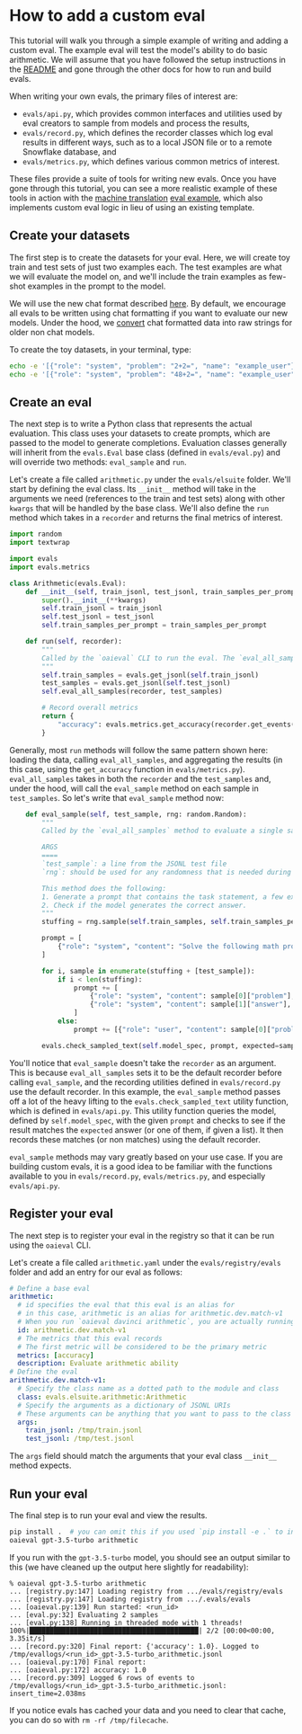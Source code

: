 # How to add a custom eval

This tutorial will walk you through a simple example of writing and adding a custom eval. The example eval will test the model's ability to do basic arithmetic. We will assume that you have followed the setup instructions in the [README](../README.md) and gone through the other docs for how to run and build evals.

When writing your own evals, the primary files of interest are:
- `evals/api.py`, which provides common interfaces and utilities used by eval creators to sample from models and process the results,
- `evals/record.py`, which defines the recorder classes which log eval results in different ways, such as to a local JSON file or to a remote Snowflake database, and
- `evals/metrics.py`, which defines various common metrics of interest.

These files provide a suite of tools for writing new evals. Once you have gone through this tutorial, you can see a more realistic example of these tools in action with the [machine translation](../evals/elsuite/translate.py) [eval example](../examples/lafand-mt.ipynb), which also implements custom eval logic in lieu of using an existing template.

## Create your datasets

The first step is to create the datasets for your eval. Here, we will create toy train and test sets of just two examples each. The test examples are what we will evaluate the model on, and we'll include the train examples as few-shot examples in the prompt to the model.

We will use the new chat format described [here](https://platform.openai.com/docs/guides/chat/introduction). By default, we encourage all evals to be written using chat formatting if you want to evaluate our new models. Under the hood, we [convert](../evals/prompt/base.py) chat formatted data into raw strings for older non chat models.

To create the toy datasets, in your terminal, type:
```bash
echo -e '[{"role": "system", "problem": "2+2=", "name": "example_user"}, {"role": "system", "answer": "4", "name": "example_assistant"}]\n[{"role": "system", "problem": "4*4=", "name": "example_user"}, {"role": "system", "answer": "16", "name": "example_assistant"}]' > /tmp/train.jsonl
echo -e '[{"role": "system", "problem": "48+2=", "name": "example_user"}, {"role": "system", "answer": "50", "name": "example_assistant"}]\n[{"role": "system", "problem": "5*20=", "name": "example_user"}, {"role": "system", "answer": "100", "name": "example_assistant"}]' > /tmp/test.jsonl
```

## Create an eval

The next step is to write a Python class that represents the actual evaluation. This class uses your datasets to create prompts, which are passed to the model to generate completions. Evaluation classes generally will inherit from the `evals.Eval` base class (defined in `evals/eval.py`) and will override two methods: `eval_sample` and `run`.

Let's create a file called `arithmetic.py` under the `evals/elsuite` folder. We'll start by defining the eval class. Its `__init__` method will take in the arguments we need (references to the train and test sets) along with other `kwargs` that will be handled by the base class. We'll also define the `run` method which takes in a `recorder` and returns the final metrics of interest.

```python
import random
import textwrap

import evals
import evals.metrics

class Arithmetic(evals.Eval):
    def __init__(self, train_jsonl, test_jsonl, train_samples_per_prompt=2, **kwargs):
        super().__init__(**kwargs)
        self.train_jsonl = train_jsonl
        self.test_jsonl = test_jsonl
        self.train_samples_per_prompt = train_samples_per_prompt

    def run(self, recorder):
        """
        Called by the `oaieval` CLI to run the eval. The `eval_all_samples` method calls `eval_sample`.
        """
        self.train_samples = evals.get_jsonl(self.train_jsonl)
        test_samples = evals.get_jsonl(self.test_jsonl)
        self.eval_all_samples(recorder, test_samples)

        # Record overall metrics
        return {
            "accuracy": evals.metrics.get_accuracy(recorder.get_events("match")),
        }
```

Generally, most `run` methods will follow the same pattern shown here: loading the data, calling `eval_all_samples`, and aggregating the results (in this case, using the `get_accuracy` function in `evals/metrics.py`). `eval_all_samples` takes in both the `recorder` and the `test_samples` and, under the hood, will call the `eval_sample` method on each sample in `test_samples`. So let's write that `eval_sample` method now:

```python
    def eval_sample(self, test_sample, rng: random.Random):
        """
        Called by the `eval_all_samples` method to evaluate a single sample.

        ARGS
        ====
        `test_sample`: a line from the JSONL test file
        `rng`: should be used for any randomness that is needed during evaluation

        This method does the following:
        1. Generate a prompt that contains the task statement, a few examples, and the test question.
        2. Check if the model generates the correct answer.
        """
        stuffing = rng.sample(self.train_samples, self.train_samples_per_prompt)

        prompt = [
            {"role": "system", "content": "Solve the following math problems"},
        ]

        for i, sample in enumerate(stuffing + [test_sample]):
            if i < len(stuffing):
                prompt += [
                    {"role": "system", "content": sample[0]["problem"], "name": "example_user"},
                    {"role": "system", "content": sample[1]["answer"], "name": "example_assistant"},
                ]
            else:
                prompt += [{"role": "user", "content": sample[0]["problem"]}]

        evals.check_sampled_text(self.model_spec, prompt, expected=sample[1]["answer"])
```
You'll notice that `eval_sample` doesn't take the `recorder` as an argument. This is because `eval_all_samples` sets it to be the default recorder before calling `eval_sample`, and the recording utilities defined in `evals/record.py` use the default recorder. In this example, the `eval_sample` method passes off a lot of the heavy lifting to the `evals.check_sampled_text` utility function, which is defined in `evals/api.py`. This utility function queries the model, defined by `self.model_spec`, with the given `prompt` and checks to see if the result matches the `expected` answer (or one of them, if given a list). It then records these matches (or non matches) using the default recorder.

`eval_sample` methods may vary greatly based on your use case. If you are building custom evals, it is a good idea to be familiar with the functions available to you in `evals/record.py`, `evals/metrics.py`, and especially `evals/api.py`.

## Register your eval

The next step is to register your eval in the registry so that it can be run using the `oaieval` CLI.

Let's create a file called `arithmetic.yaml` under the `evals/registry/evals` folder and add an entry for our eval as follows:

```yaml
# Define a base eval
arithmetic:
  # id specifies the eval that this eval is an alias for
  # in this case, arithmetic is an alias for arithmetic.dev.match-v1
  # When you run `oaieval davinci arithmetic`, you are actually running `oaieval davinci arithmetic.dev.match-v1`
  id: arithmetic.dev.match-v1
  # The metrics that this eval records
  # The first metric will be considered to be the primary metric
  metrics: [accuracy]
  description: Evaluate arithmetic ability
# Define the eval
arithmetic.dev.match-v1:
  # Specify the class name as a dotted path to the module and class
  class: evals.elsuite.arithmetic:Arithmetic
  # Specify the arguments as a dictionary of JSONL URIs
  # These arguments can be anything that you want to pass to the class constructor
  args:
    train_jsonl: /tmp/train.jsonl
    test_jsonl: /tmp/test.jsonl
```

The `args` field should match the arguments that your eval class `__init__` method expects.

## Run your eval

The final step is to run your eval and view the results.

```sh
pip install .  # you can omit this if you used `pip install -e .` to install
oaieval gpt-3.5-turbo arithmetic
```

If you run with the `gpt-3.5-turbo` model, you should see an output similar to this (we have cleaned up the output here slightly for readability):

```
% oaieval gpt-3.5-turbo arithmetic
... [registry.py:147] Loading registry from .../evals/registry/evals
... [registry.py:147] Loading registry from .../.evals/evals
... [oaieval.py:139] Run started: <run_id>
... [eval.py:32] Evaluating 2 samples
... [eval.py:138] Running in threaded mode with 1 threads!
100%|██████████████████████████████████████████| 2/2 [00:00<00:00,  3.35it/s]
... [record.py:320] Final report: {'accuracy': 1.0}. Logged to /tmp/evallogs/<run_id>_gpt-3.5-turbo_arithmetic.jsonl
... [oaieval.py:170] Final report:
... [oaieval.py:172] accuracy: 1.0
... [record.py:309] Logged 6 rows of events to /tmp/evallogs/<run_id>_gpt-3.5-turbo_arithmetic.jsonl: insert_time=2.038ms
```

If you notice evals has cached your data and you need to clear that cache, you can do so with `rm -rf /tmp/filecache`.
